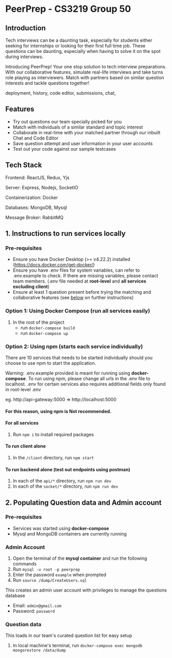# PeerPrep - CS3219 Group 50

## Introduction
Tech interviews can be a daunting task, especially for students either seeking for internships
or looking for their first full time job. These questions can be daunting, especially when having to solve it on the spot during interviews. 

Introducing PeerPrep! Your one stop solution to tech interview preparations. With our collaborative features, simulate real-life interviews and take turns role playing as interviewers. Match with
partners based on similar question interests and tackle questions together!

deployment, history, code editor, submissions, chat, 
## Features
- Try out questions our team specially picked for you
- Match with individuals of a similar standard and topic interest
- Collaborate in real-time with your matched partner through our inbuilt Chat and Code Editor 
- Save question attempt and user information in your user accounts
- Test out your code against our sample testcases

## Tech Stack
Frontend: ReactJS, Redux, Yjs

Server: Express, Nodejs, SocketIO

Containerization: Docker

Databases: MongoDB, Mysql

Message Broker: RabbitMQ

## 1. Instructions to run services locally

### Pre-requisites

- Ensure you have Docker Desktop (>= v4.22.2) installed (https://docs.docker.com/get-docker/)
- Ensure you have .env files for system variables, can refer to .env.example to check. If there are missing variables, please contact team members. (.env file needed at **root-level** and **all services excluding client**)
- Ensure at least 1 question present before trying the matching and collaborative features (see [below](#user-data) on further instructions)

### Option 1: Using Docker Compose (run all services easily)

1. In the root of the project
   - run `docker-compose build`
   - run `docker-compose up`

### Option 2: Using npm (starts each service individually)

There are 10 services that needs to be started individually should you choose to use npm to start the application.

Warning: .env.example provided is meant for running using **docker-compose**.
To run using npm, please change all urls in the .env file to localhost. .env for certain services also requires additional fields only found in root-level .env

eg. http://api-gateway:5000 => http://localhost:5000

#### For this reason, using npm is **Not recommended**.

#### For all services
1. Run `npm i` to install required packages
#### To run client alone
1. In the `/client` directory, run `npm start`

#### To run backend alone (test out endpoints using postman)
1. In each of the `api/*` directory, run `npm run dev`
2. In each of the `socket/*` directory, run `npm run dev`

## 2. Populating Question data and Admin account
### Pre-requisites
   - Services was started using **docker-compose**
   - Mysql and MongoDB containers are currently running

### Admin Account
1. Open the terminal of the **mysql container** and run the following commands
2. Run `mysql -u root -p peerprep`
3. Enter the password `example` when prompted
4. Run `source /dump/CreateUsers.sql` 

This creates an admin user account with privileges to manage the questions database
   - Email: `admin@gmail.com`
   - Password: `password`

### Question data
This loads in our team's curated question list for easy setup
1. In local machine's terminal, run `docker-compose exec mongodb mongorestore /data/dump`